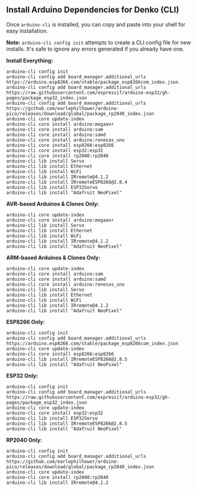## Install Arduino Dependencies for Denko (CLI)

Once `arduino-cli` is installed, you can copy and paste into your shell for easy installation.

**Note:** `arduino-cli config init` attempts to create a CLI config file for new installs. It's safe to ignore any errors generated if you already have one.

**Install Everything:**
````shell
arduino-cli config init
arduino-cli config add board_manager.additional_urls https://arduino.esp8266.com/stable/package_esp8266com_index.json
arduino-cli config add board_manager.additional_urls https://raw.githubusercontent.com/espressif/arduino-esp32/gh-pages/package_esp32_index.json
arduino-cli config add board_manager.additional_urls https://github.com/earlephilhower/arduino-pico/releases/download/global/package_rp2040_index.json
arduino-cli core update-index
arduino-cli core install arduino:megaavr
arduino-cli core install arduino:sam
arduino-cli core install arduino:samd
arduino-cli core install arduino:renesas_uno
arduino-cli core install esp8266:esp8266
arduino-cli core install esp32:esp32
arduino-cli core install rp2040:rp2040
arduino-cli lib install Servo
arduino-cli lib install Ethernet
arduino-cli lib install WiFi
arduino-cli lib install IRremote@4.1.2
arduino-cli lib install IRremoteESP8266@2.8.4
arduino-cli lib install ESP32Servo
arduino-cli lib install "Adafruit NeoPixel"
````

**AVR-based Arduinos & Clones Only:**
````shell
arduino-cli core update-index
arduino-cli core install arduino:megaavr
arduino-cli lib install Servo
arduino-cli lib install Ethernet
arduino-cli lib install WiFi
arduino-cli lib install IRremote@4.1.2
arduino-cli lib install "Adafruit NeoPixel"
````

**ARM-based Arduinos & Clones Only:**
````shell
arduino-cli core update-index
arduino-cli core install arduino:sam
arduino-cli core install arduino:samd
arduino-cli core install arduino:renesas_uno
arduino-cli lib install Servo
arduino-cli lib install Ethernet
arduino-cli lib install WiFi
arduino-cli lib install IRremote@4.1.2
arduino-cli lib install "Adafruit NeoPixel"
````

**ESP8266 Only:**
````shell
arduino-cli config init
arduino-cli config add board_manager.additional_urls https://arduino.esp8266.com/stable/package_esp8266com_index.json
arduino-cli core update-index
arduino-cli core install esp8266:esp8266
arduino-cli lib install IRremoteESP8266@2.8.5
arduino-cli lib install "Adafruit NeoPixel"
````

**ESP32 Only:**
````shell
arduino-cli config init
arduino-cli config add board_manager.additional_urls https://raw.githubusercontent.com/espressif/arduino-esp32/gh-pages/package_esp32_index.json
arduino-cli core update-index
arduino-cli core install esp32:esp32
arduino-cli lib install ESP32Servo
arduino-cli lib install IRremoteESP8266@2.8.5
arduino-cli lib install "Adafruit NeoPixel"
````

**RP2040 Only:**
````shell
arduino-cli config init
arduino-cli config add board_manager.additional_urls https://github.com/earlephilhower/arduino-pico/releases/download/global/package_rp2040_index.json
arduino-cli core update-index
arduino-cli core install rp2040:rp2040
arduino-cli lib install IRremote@4.1.2
````
